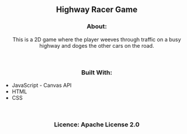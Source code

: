 <div id="top"></div>

<h2 align="center">Highway Racer Game</h2>


<h3 align="center">About: </h3>
<p align="center">This is a 2D game where the player weeves through traffic on a busy highway and doges the other cars on the road.</p>
<br />

<h3 align="center">Built With: </h3>

<ul>
  <li>JavaScript - Canvas API</li>
  <li>HTML</li>
  <li>CSS</li>
</ul>

<br />

<h3 align="center">Licence: Apache License 2.0</h3>

<a href="#top"></a>






